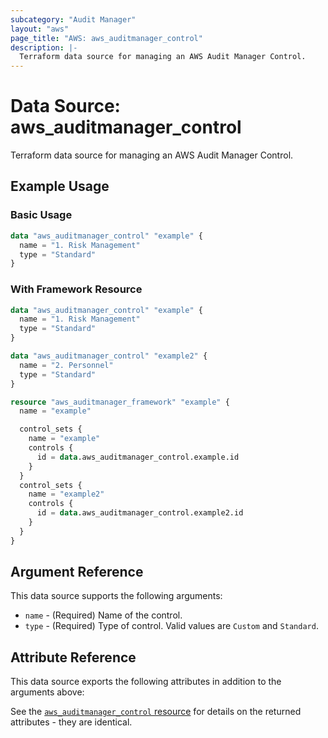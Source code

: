```yaml
---
subcategory: "Audit Manager"
layout: "aws"
page_title: "AWS: aws_auditmanager_control"
description: |-
  Terraform data source for managing an AWS Audit Manager Control.
---
```


# Data Source: aws_auditmanager_control

Terraform data source for managing an AWS Audit Manager Control.

## Example Usage

### Basic Usage

```terraform
data "aws_auditmanager_control" "example" {
  name = "1. Risk Management"
  type = "Standard"
}
```

### With Framework Resource

```terraform
data "aws_auditmanager_control" "example" {
  name = "1. Risk Management"
  type = "Standard"
}

data "aws_auditmanager_control" "example2" {
  name = "2. Personnel"
  type = "Standard"
}

resource "aws_auditmanager_framework" "example" {
  name = "example"

  control_sets {
    name = "example"
    controls {
      id = data.aws_auditmanager_control.example.id
    }
  }
  control_sets {
    name = "example2"
    controls {
      id = data.aws_auditmanager_control.example2.id
    }
  }
}
```

## Argument Reference

This data source supports the following arguments:

* `name` - (Required) Name of the control.
* `type` - (Required) Type of control. Valid values are `Custom` and `Standard`.

## Attribute Reference

This data source exports the following attributes in addition to the arguments above:

See the [`aws_auditmanager_control` resource](/docs/providers/aws/r/auditmanager_control.html) for details on the returned attributes - they are identical.

